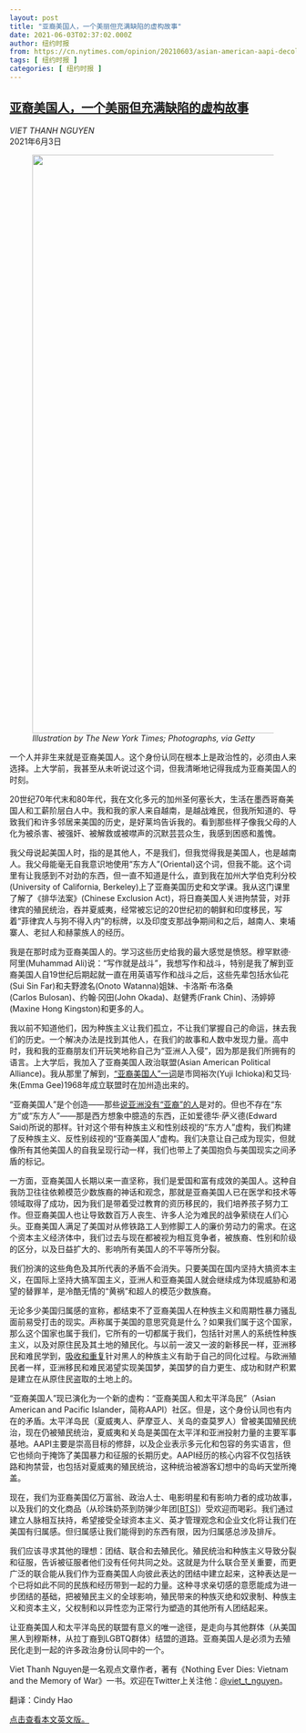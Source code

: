 ```yaml
---
layout: post
title: "亚裔美国人，一个美丽但充满缺陷的虚构故事"
date: 2021-06-03T02:37:02.000Z
author: 纽约时报
from: https://cn.nytimes.com/opinion/20210603/asian-american-aapi-decolonization/
tags: [ 纽约时报 ]
categories: [ 纽约时报 ]
---
```

<!--1622687822000-->
[亚裔美国人，一个美丽但充满缺陷的虚构故事](https://cn.nytimes.com/opinion/20210603/asian-american-aapi-decolonization/)
------

<div>
<address>VIET THANH NGUYEN</address><time pudate="2021-06-03 10:29:50" datetime="2021-06-03 10:29:50">2021年6月3日</time><figure class="article-span-photo"><img src="https://images.weserv.nl/?url=static01.nyt.com/images/2021/05/31/opinion/31Nguyen/31Nguyen-master1050.jpg" width="1050" height="1016"><figcaption> <cite>Illustration by The New York Times; Photographs, via Getty</cite></figcaption></figure><section class="article-body"><p>一个人并非生来就是亚裔美国人。这个身份认同在根本上是政治性的，必须由人来选择。上大学前，我甚至从未听说过这个词，但我清晰地记得我成为亚裔美国人的时刻。</p><p>20世纪70年代末和80年代，我在文化多元的加州圣何塞长大，生活在墨西哥裔美国人和工薪阶层白人中。我和我的家人来自越南，是越战难民，但我所知道的、导致我们和许多邻居来美国的历史，是好莱坞告诉我的。看到那些样子像我父母的人化为被杀害、被强奸、被解救或被噤声的沉默芸芸众生，我感到困惑和羞愧。</p><p>我父母说起美国人时，指的是其他人，不是我们，但我觉得我是美国人，也是越南人。我父母能毫无自我意识地使用“东方人”(Oriental)这个词，但我不能。这个词里有让我感到不对劲的东西，但一直不知道是什么，直到我在加州大学伯克利分校(University of California, Berkeley)上了亚裔美国历史和文学课。我从这门课里了解了《排华法案》(Chinese Exclusion Act)，将日裔美国人关进拘禁营，对菲律宾的殖民统治，吞并夏威夷，经常被忘记的20世纪初的朝鲜和印度移民，写着“菲律宾人与狗不得入内”的标牌，以及印度支那战争期间和之后，越南人、柬埔寨人、老挝人和赫蒙族人的经历。</p><p>我是在那时成为亚裔美国人的。学习这些历史给我的最大感觉是愤怒。穆罕默德·阿里(Muhammad Ali)说：“写作就是战斗”，我想写作和战斗，特别是我了解到亚裔美国人自19世纪后期起就一直在用英语写作和战斗之后，这些先辈包括水仙花(Sui Sin Far)和夫野渡名(Onoto Watanna)姐妹、卡洛斯·布洛桑(Carlos Bulosan)、约翰·冈田(John Okada)、赵健秀(Frank Chin)、汤婷婷(Maxine Hong Kingston)和更多的人。</p><p>我以前不知道他们，因为种族主义让我们孤立，不让我们掌握自己的命运，抹去我们的历史。一个解决办法是找到其他人，在我们的故事和人数中发现力量。高中时，我和我的亚裔朋友们开玩笑地称自己为“亚洲人入侵”，因为那是我们所拥有的语言。上大学后，我加入了亚裔美国人政治联盟(Asian American Political Alliance)。我从那里了解到，<a rel="noopener noreferrer" target="_blank" href="https://time.com/5837805/asian-american-history/">“亚裔美国人”一词</a>是市岡裕次(Yuji Ichioka)和艾玛·朱(Emma Gee)1968年成立联盟时在加州造出来的。</p><p>“亚裔美国人”是个创造——那些<a rel="noopener noreferrer" target="_blank" href="https://www.asianstudies.org/publications/eaa/archives/rethinking-early-east-asian-history/#">说亚洲没有“亚裔”的人</a>是对的。但也不存在“东方”或“东方人”——那是西方想象中臆造的东西，正如爱德华·萨义德(Edward Said)所说的那样。针对这个带有种族主义和性别歧视的“东方人”虚构，我们构建了反种族主义、反性别歧视的“亚裔美国人”虚构。我们决意让自己成为现实，但就像所有其他美国人的自我呈现行动一样，我们也带上了美国抱负与美国现实之间矛盾的标记。</p><p>一方面，亚裔美国人长期以来一直坚称，我们是爱国和富有成效的美国人。这种自我防卫往往依赖模范少数族裔的神话和观念，那就是亚裔美国人已在医学和技术等领域取得了成功，因为我们是带着受过教育的资历移民的，我们培养孩子努力工作。但亚裔美国人也让导致数百万人丧生、许多人沦为难民的战争萦绕在人们心头。亚裔美国人满足了美国对从修铁路工人到修脚工人的廉价劳动力的需求。在这个资本主义经济体中，我们过去与现在都被视为相互竞争者，被族裔、性别和阶级的区分，以及日益扩大的、影响所有美国人的不平等所分裂。</p><p>我们扮演的这些角色及其所代表的矛盾不会消失。只要美国在国内坚持大搞资本主义，在国际上坚持大搞军国主义，亚洲人和亚裔美国人就会继续成为体现威胁和渴望的替罪羊，是冷酷无情的“黄祸”和超人的模范少数族裔。</p><p>无论多少美国归属感的宣称，都结束不了亚裔美国人在种族主义和周期性暴力骚乱面前易受打击的现实。声称属于美国的意思究竟是什么？如果我们属于这个国家，那么这个国家也属于我们，它所有的一切都属于我们，包括针对黑人的系统性种族主义，以及对原住民及其土地的殖民化。与以前一波又一波的新移民一样，亚洲移民和难民学到，<a rel="noopener noreferrer" target="_blank" href="https://www.vox.com/22321234/black-asian-american-tensions-solidarity-history">吸收和重复</a>针对黑人的种族主义有助于自己的同化过程。与欧洲殖民者一样，亚洲移民和难民渴望实现美国梦，美国梦的自力更生、成功和财产积累是建立在从原住民盗取的土地上的。</p><p>“亚裔美国人”现已演化为一个新的虚构：“亚裔美国人和太平洋岛民”（Asian American and Pacific Islander，简称AAPI）社区。但是，这个身份认同也有内在的矛盾。太平洋岛民（夏威夷人、萨摩亚人、关岛的查莫罗人）曾被美国殖民统治，现在仍被殖民统治，夏威夷和关岛是美国在太平洋和亚洲投射力量的主要军事基地。AAPI主要是崇高目标的修辞，以及企业表示多元化和包容的务实语言，但它也倾向于掩饰了美国暴力和征服的长期历史。AAPI经历的核心内容不仅包括铁路和拘禁营，也包括对夏威夷的殖民统治，这种统治被游客幻想中的岛屿天堂所掩盖。</p><p>现在，我们为亚裔美国亿万富翁、政治人士、电影明星和有影响力者的成功故事，以及我们的文化商品（从<a rel="nofollow" target="_blank">珍珠奶茶</a>到防弹少年团[<a href="https://www.nytimes.com/2020/03/04/arts/music/bts-map-of-the-soul-7-review.html">BTS</a>]）受欢迎而喝彩。我们通过建立人脉相互扶持，希望接受全球资本主义、英才管理观念和企业文化将让我们在美国有归属感。但归属感让我们能得到的东西有限，因为归属感总涉及排斥。</p><p>我们应该寻求其他的理想：团结、联合和去殖民化。殖民统治和种族主义导致分裂和征服，告诉被征服者他们没有任何共同之处。这就是为什么联合至关重要，而更广泛的联合能从我们作为亚裔美国人向彼此表达的团结中建立起来，这种表达是一个已将如此不同的民族和经历带到一起的力量。这种寻求亲切感的意愿能成为进一步团结的基础，把被殖民主义的全球影响，殖民带来的种族灭绝和奴隶制、种族主义和资本主义，父权制和以异性恋为正常行为塑造的其他所有人团结起来。</p><p>让亚裔美国人和太平洋岛民的联盟有意义的唯一途径，是走向与其他群体（从美国黑人到穆斯林，从拉丁裔到LGBTQ群体）结盟的道路。亚裔美国人是必须为去殖民化走到一起的许多政治身份认同中的一个。</p></section><footer class="author-info"><p>Viet Thanh Nguyen是一名观点文章作者，著有《Nothing Ever Dies: Vietnam and the Memory of War》一书。欢迎在Twitter上关注他：<a rel="nofollow" target="_blank" href="https://twitter.com/viet_t_nguyen">@viet_t_nguyen</a>。</p><p>翻译：Cindy Hao</p><p><a rel="nofollow" target="_blank" href="https://www.nytimes.com/2021/05/31/opinion/asian-american-AAPI-decolonization.html">点击查看本文英文版。</a></p></footer>
</div>

